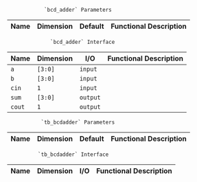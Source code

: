                `bcd_adder` Parameters                 
                                                       
| Name | Dimension | Default | Functional Description |
|------|-----------|---------|------------------------|
                                                       
                  `bcd_adder` Interface                   
                                                          
| Name   | Dimension | I/O      | Functional Description |
|--------|-----------|----------|------------------------|
| `a`    | `[3:0]`   | `input`  |                        |
| `b`    | `[3:0]`   | `input`  |                        |
| `cin`  | `1`       | `input`  |                        |
| `sum`  | `[3:0]`   | `output` |                        |
| `cout` | `1`       | `output` |                        |
                                                          
               `tb_bcdadder` Parameters                
                                                       
| Name | Dimension | Default | Functional Description |
|------|-----------|---------|------------------------|
                                                       
              `tb_bcdadder` Interface              
                                                   
| Name | Dimension | I/O | Functional Description |
|------|-----------|-----|------------------------|
                                                   

